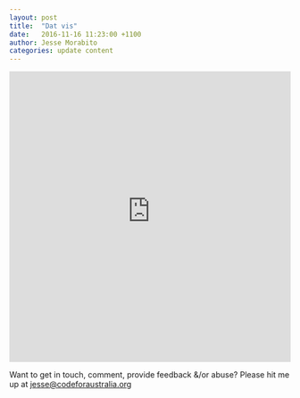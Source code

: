```yaml
---
layout: post
title:  "Dat vis"
date:   2016-11-16 11:23:00 +1100
author: Jesse Morabito
categories: update content
---
```


<iframe width="100%" height="520" frameborder="0" src="https://jessemoreburritos.carto.com/builder/f7755794-74a9-11e6-b267-0e3ff518bd15/embed" allowfullscreen webkitallowfullscreen mozallowfullscreen oallowfullscreen msallowfullscreen></iframe>



Want to get in touch, comment, provide feedback &/or abuse? 
Please hit me up at jesse@codeforaustralia.org
